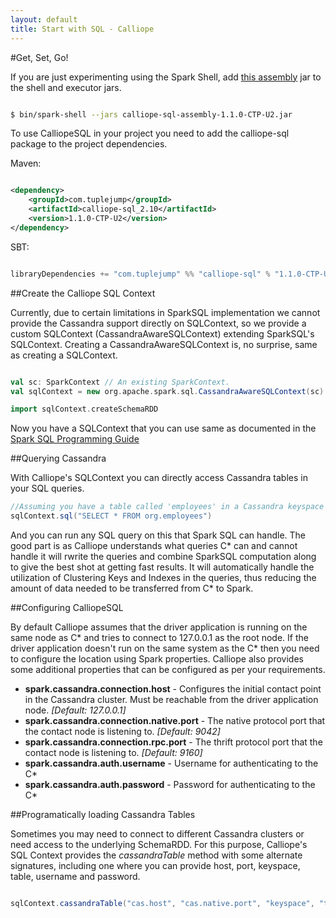 ```yaml
---
layout: default
title: Start with SQL - Calliope
---
```

#Get, Set, Go!

If you are just experimenting using the Spark Shell, add [this assembly](http://downloads.tuplejump.com/calliope-sql-assembly-1.1.0-CTP-U2.jar) jar to the shell and executor jars.

```sh

$ bin/spark-shell --jars calliope-sql-assembly-1.1.0-CTP-U2.jar

```

To use CalliopeSQL in your project you need to add the calliope-sql package to the project dependencies. 

Maven:

```xml

<dependency>
    <groupId>com.tuplejump</groupId>
    <artifactId>calliope-sql_2.10</artifactId>
    <version>1.1.0-CTP-U2</version>
</dependency>

```

SBT:

```scala

libraryDependencies += "com.tuplejump" %% "calliope-sql" % "1.1.0-CTP-U2"

```


##Create the Calliope SQL Context

Currently, due to certain limitations in SparkSQL implementation we cannot provide the Cassandra support directly on SQLContext, so we provide a custom SQLContext (CassandraAwareSQLContext) extending SparkSQL's SQLContext. Creating a CassandraAwareSQLContext is, no surprise, same as creating a SQLContext.

```scala

val sc: SparkContext // An existing SparkContext.
val sqlContext = new org.apache.spark.sql.CassandraAwareSQLContext(sc)

import sqlContext.createSchemaRDD

```

Now you have a SQLContext that you can use same as documented in the [Spark SQL Programming Guide](https://spark.apache.org/docs/latest/sql-programming-guide.html)

##Querying Cassandra

With Calliope's SQLContext you can directly access Cassandra tables in your SQL queries. 

```scala
//Assuming you have a table called 'employees' in a Cassandra keyspace 'org'
sqlContext.sql("SELECT * FROM org.employees")

```

And you can run any SQL query on this that Spark SQL can handle. The good part is as Calliope understands what queries C\* can and cannot handle it will rwrite the queries and combine SparkSQL computation along to give the best shot at getting fast results. It will automatically handle the utilization of Clustering Keys and Indexes in the queries, thus reducing the amount of data needed to be transferred from C\* to Spark.

##Configuring CalliopeSQL

By default Calliope assumes that the driver application is running on the same node as C\* and tries to connect to 127.0.0.1 as the root node. If the driver application doesn't run on the same system as the C\* then you need to configure the location using Spark properties. Calliope also provides some additional properties that can be configured as per your requirements.

* __spark.cassandra.connection.host__ - Configures the initial contact point in the Cassandra cluster. Must be reachable from the driver application node. _[Default: 127.0.0.1]_
* __spark.cassandra.connection.native.port__ - The native protocol port that the contact node is listening to. _[Default: 9042]_
* __spark.cassandra.connection.rpc.port__ - The thrift protocol port that the contact node is listening to. _[Default: 9160]_
* __spark.cassandra.auth.username__ - Username for authenticating to the C\* 
* __spark.cassandra.auth.password__ - Password for authenticating to the C\* 

##Programatically loading Cassandra Tables

Sometimes you may need to connect to different Cassandra clusters or need access to the underlying SchemaRDD. For this purpose, Calliope's SQL Context provides the *cassandraTable* method with some alternate signatures, including one where you can provide host, port, keyspace, table, username and password.

```scala

sqlContext.cassandraTable("cas.host", "cas.native.port", "keyspace", "table", "username", "password")

```

